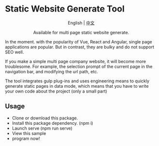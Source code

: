# Static Website Generate Tool

<p align="center">
  <span>English</span> |
  <a href="https://github.com/John-Soul/WebsiteGenerate_Tool/blob/main/lang/zh/README.md">中文</a>
</p>
<p align="center">
 Available for multi page static website generate.
</p>
<p>
In the moment. with the popularity of Vue, React and Angular, single page applications are popular. But in contrast, they are bulky and do not support SEO well.
</p>

<p>
If you make a simple multi page company website, it will become more troublesome. For example, the selection prompt of the current page in the navigation bar, and modifying the url path, etc.
</p>

<p>
The tool integrates gulp plug-ins and uses engineering means to quickly generate static pages in data mode, which means that you have to write your own code about the project (only a small part)
</p>

## Usage

- Clone or download this package.
- Install this package dependency. (npm i)
- Launch serve (npm run serve)
- View this sample
- program now!
